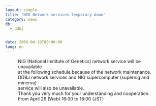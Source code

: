```yaml
---
layout: simple
title: 'NIG Network services temporary down'
category: news
db:
  - ddbj


date: 2006-04-19T00:00:00
lang: en
---
```


<dd>NIG (National Institute of Genetics) network service will be unavailable<br> at the following schedule because of the network maintenance.
<dd>DDBJ network services and NIG supercomputer (supernig and minerva)<br> service will also be unavailable.
<dd>Thank you very much for your understanding and cooperation.
<dd>From April 26 (Web) 16:00 to 18:00 (JST)</dd>
</dd>
</dd>
</dd>
